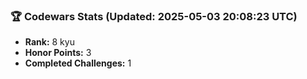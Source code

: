 ### 🏆 Codewars Stats (Updated: 2025-05-03 20:08:23 UTC)

- **Rank:** 8 kyu
- **Honor Points:** 3
- **Completed Challenges:** 1
